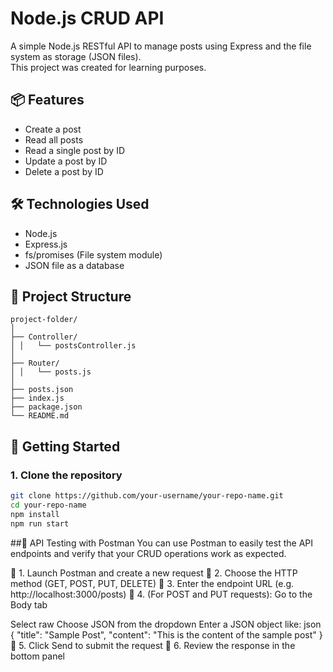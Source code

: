 # Node.js CRUD API

A simple Node.js RESTful API to manage posts using Express and the file system as storage (JSON files).  
This project was created for learning purposes.

## 📦 Features

- Create a post
- Read all posts
- Read a single post by ID
- Update a post by ID
- Delete a post by ID

## 🛠️ Technologies Used

- Node.js
- Express.js
- fs/promises (File system module)
- JSON file as a database

## 📂 Project Structure
```
project-folder/
│
├── Controller/
│ │   └── postsController.js
│
├── Router/
│ │   └── posts.js
│
├── posts.json
├── index.js
├── package.json
└── README.md
```

## 🚀 Getting Started

### 1. Clone the repository

```bash
git clone https://github.com/your-username/your-repo-name.git
cd your-repo-name
npm install
npm run start
```
##🧪 API Testing with Postman
You can use Postman to easily test the API endpoints and verify that your CRUD operations work as expected.

📌 1. Launch Postman and create a new request
📌 2. Choose the HTTP method (GET, POST, PUT, DELETE)
📌 3. Enter the endpoint URL (e.g. http://localhost:3000/posts)
📌 4. (For POST and PUT requests):
Go to the Body tab

Select raw
Choose JSON from the dropdown
Enter a JSON object like:
json
{
  "title": "Sample Post",
  "content": "This is the content of the sample post"
}
📌 5. Click Send to submit the request
📌 6. Review the response in the bottom panel



